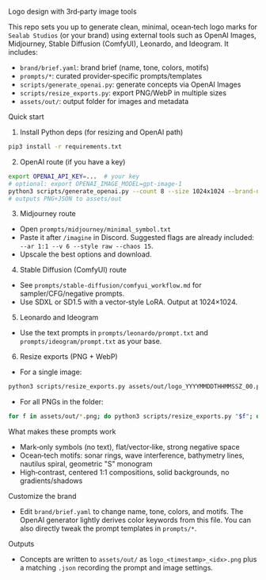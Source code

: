 Logo design with 3rd‑party image tools

This repo sets you up to generate clean, minimal, ocean‑tech logo marks for `Sealab Studios` (or your brand) using external tools such as OpenAI Images, Midjourney, Stable Diffusion (ComfyUI), Leonardo, and Ideogram. It includes:

- `brand/brief.yaml`: brand brief (name, tone, colors, motifs)
- `prompts/*`: curated provider‑specific prompts/templates
- `scripts/generate_openai.py`: generate concepts via OpenAI Images
- `scripts/resize_exports.py`: export PNG/WebP in multiple sizes
- `assets/out/`: output folder for images and metadata

Quick start

1) Install Python deps (for resizing and OpenAI path)

```bash
pip3 install -r requirements.txt
```

2) OpenAI route (if you have a key)

```bash
export OPENAI_API_KEY=...  # your key
# optional: export OPENAI_IMAGE_MODEL=gpt-image-1
python3 scripts/generate_openai.py --count 8 --size 1024x1024 --brand-name "Sealab Studios"
# outputs PNG+JSON to assets/out
```

3) Midjourney route

- Open `prompts/midjourney/minimal_symbol.txt`
- Paste it after `/imagine` in Discord. Suggested flags are already included: `--ar 1:1 --v 6 --style raw --chaos 15`.
- Upscale the best options and download.

4) Stable Diffusion (ComfyUI) route

- See `prompts/stable-diffusion/comfyui_workflow.md` for sampler/CFG/negative prompts.
- Use SDXL or SD1.5 with a vector‑style LoRA. Output at 1024×1024.

5) Leonardo and Ideogram

- Use the text prompts in `prompts/leonardo/prompt.txt` and `prompts/ideogram/prompt.txt` as your base.

6) Resize exports (PNG + WebP)

- For a single image:

```bash
python3 scripts/resize_exports.py assets/out/logo_YYYYMMDDTHHMMSSZ_00.png
```

- For all PNGs in the folder:

```bash
for f in assets/out/*.png; do python3 scripts/resize_exports.py "$f"; done
```

What makes these prompts work

- Mark‑only symbols (no text), flat/vector‑like, strong negative space
- Ocean‑tech motifs: sonar rings, wave interference, bathymetry lines, nautilus spiral, geometric "S" monogram
- High‑contrast, centered 1:1 compositions, solid backgrounds, no gradients/shadows

Customize the brand

- Edit `brand/brief.yaml` to change name, tone, colors, and motifs. The OpenAI generator lightly derives color keywords from this file. You can also directly tweak the prompt templates in `prompts/*`.

Outputs

- Concepts are written to `assets/out/` as `logo_<timestamp>_<idx>.png` plus a matching `.json` recording the prompt and image settings.
